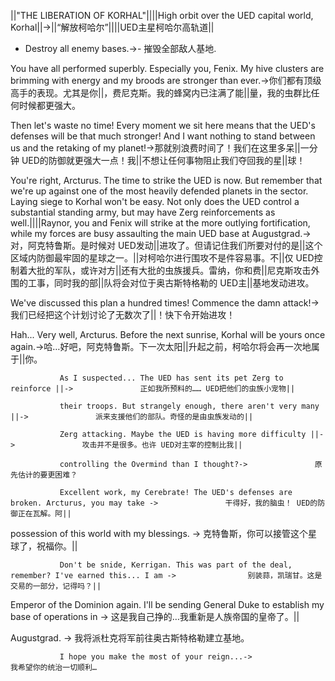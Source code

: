 ||"THE LIBERATION OF KORHAL"||||High orbit over the UED capital world, Korhal||->||“解放柯哈尔”||||UED主星柯哈尔高轨道||

- Destroy all enemy bases.->- 摧毁全部敌人基地.

You have all performed superbly. Especially you, Fenix. My hive clusters are brimming with energy and my broods are stronger than ever.->你们都有顶级高手的表现。尤其是你||，费尼克斯。我的蜂窝内已注满了能||量，我的虫群比任何时候都更强大。

Then let's waste no time! Every moment we sit here means that the UED's defenses will be that much stronger! And I want nothing to stand between us and the retaking of my planet!->那就别浪费时间了！我们在这里多呆||一分钟 UED的防御就更强大一点！我||不想让任何事物阻止我们夺回我的星||球！

You're right, Arcturus. The time to strike the UED is now. But remember that we're up against one of the most heavily defended planets in the sector. Laying siege to Korhal won't be easy. Not only does the UED control a substantial standing army, but may have Zerg reinforcements as well.||||Raynor, you and Fenix will strike at the more outlying fortification, while my forces are busy assaulting the main UED base at Augustgrad.->对，阿克特鲁斯。是时候对 UED发动||进攻了。但请记住我们所要对付的是||这个区域内防御最牢固的星球之一。||对柯哈尔进行围攻不是件容易事。不||仅 UED控制着大批的军队，或许对方||还有大批的虫族援兵。雷纳，你和费||尼克斯攻击外围的工事，同时我的部||队将会对位于奥古斯特格勒的 UED主||基地发动进攻。

We've discussed this plan a hundred times! Commence the damn attack!->我们已经把这个计划讨论了无数次了||！快下令开始进攻！

Hah... Very well, Arcturus. Before the next sunrise, Korhal will be yours once again.->哈…好吧，阿克特鲁斯。下一次太阳||升起之前，柯哈尔将会再一次地属于||你。

               As I suspected... The UED has sent its pet Zerg to reinforce ||->               正如我所预料的…… UED把他们的虫族小宠物||

               their troops. But strangely enough, there aren't very many ||->               派来支援他们的部队。奇怪的是由虫族发动的||

               Zerg attacking. Maybe the UED is having more difficulty ||->               攻击并不是很多。也许 UED对主宰的控制比我||

               controlling the Overmind than I thought?->               原先估计的要更困难？

               Excellent work, my Cerebrate! The UED's defenses are broken. Arcturus, you may take ->               干得好，我的脑虫！ UED的防御正在瓦解。阿||

possession of this world with my blessings. ->               克特鲁斯，你可以接管这个星球了，祝福你。||

               Don't be snide, Kerrigan. This was part of the deal, remember? I've earned this... I am ->                别装蒜，凯瑞甘。这是交易的一部分，记得吗？||

Emperor of the Dominion again. I'll be sending General Duke to establish my base of operations in ->                这是我自己挣的…我重新是人族帝国的皇帝了。||

Augustgrad. ->                我将派杜克将军前往奥古斯特格勒建立基地。

               I hope you make the most of your reign...->               我希望你的统治一切顺利…


